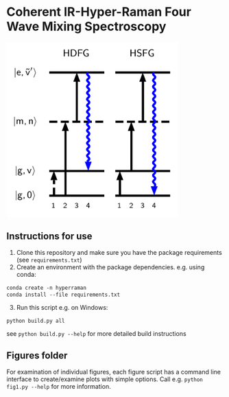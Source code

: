 # Coherent IR-Hyper-Raman Four Wave Mixing Spectroscopy
<img src="./figures/toc.png" alt="Diagrams of HDFG and HSFG processes" width="400"/>

## Instructions for use

1. Clone this repository and make sure you have the package requirements (see `requirements.txt`)
2. Create an environment with the package dependencies.  e.g. using conda:
  ```
  conda create -n hyperraman
  conda install --file requirements.txt
  ```
3. Run this script e.g. on Windows:
  ```
  python build.py all
  ```
  see `python build.py --help` for more detailed build instructions

## Figures folder

For examination of individual figures, each figure script has a command line interface to create/examine plots with simple options.
Call e.g. `python fig1.py --help` for more information.
